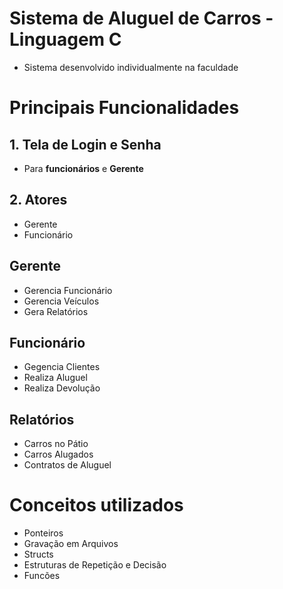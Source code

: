 # Sistema de Aluguel de Carros - Linguagem C

* Sistema desenvolvido individualmente na faculdade
&nbsp;

# Principais Funcionalidades
## 1. Tela de Login e Senha
* Para **funcionários** e **Gerente**

## 2. Atores
* Gerente
* Funcionário

## Gerente
 
* Gerencia Funcionário
* Gerencia Veículos
* Gera Relatórios

## Funcionário
* Gegencia Clientes
* Realiza Aluguel
* Realiza Devolução

## Relatórios
* Carros no Pátio
* Carros Alugados
* Contratos de Aluguel

# Conceitos utilizados
* Ponteiros
* Gravação em Arquivos
* Structs
* Estruturas de Repetição e Decisão
* Funcões
